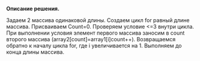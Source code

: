 **Описание решения.**

Задаем 2 массива одинаковой длины.
Создаем цикл for равный длине массива.
Присваиваем Count=0.
Проверяем условие <=3 внутри цикла.
При выполнении условия элемент первого массива заносим в count второго массива (array2[count]=array1[i]count++).
Возвращаемся обратно к началу цикла for, где i увеличивается на 1.
Выполняем до конца длины массива.
